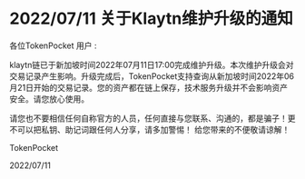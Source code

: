 # 2022/07/11 关于Klaytn维护升级的通知

各位TokenPocket 用户 :

klaytn链已于新加坡时间2022年07月11日17:00完成维护升级。本次维护升级会对交易记录产生影响。升级完成后，TokenPocket支持查询从新加坡时间2022年06月21日开始的交易记录。您的资产都在链上保存，技术服务升级并不会影响资产安全。请您放心使用。

请您也不要相信任何自称官方的人员，任何直接与您联系、沟通的，都是骗子！更不可以把私钥、助记词跟任何人分享，请多加警惕！ 给您带来的不便敬请谅解！



TokenPocket&#x20;

2022/07/11
